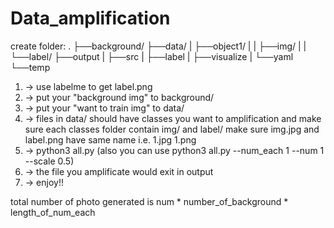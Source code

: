 # Data_amplification
create folder:
.
├──background/
├──data/
|  ├──object1/
|  |  ├──img/
|  |  └──label/
├──output
|  ├──src
|  ├──label
|  ├──visualize
|  └──yaml
└──temp

1. -> use labelme to get label.png 
2. -> put your "background img" to background/
3. -> put your "want to train img" to data/
4. -> files in data/ should have classes you want to amplification and make sure each classes folder contain img/ and label/
      make sure img.jpg and label.png have same name i.e. 1.jpg 1.png
5. -> python3 all.py (also you can use python3 all.py --num_each 1 --num 1 --scale 0.5)
6. -> the file you amplificate would exit in output
7. -> enjoy!!

total number of photo generated is num * number_of_background * length_of_num_each

